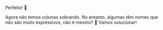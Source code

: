 Perfeito! 🎊 

Agora não temos colunas sobrando. No entanto, algumas têm nomes que não são muito expressivos, não é mesmo? 🤔 Vamos solucionar!
